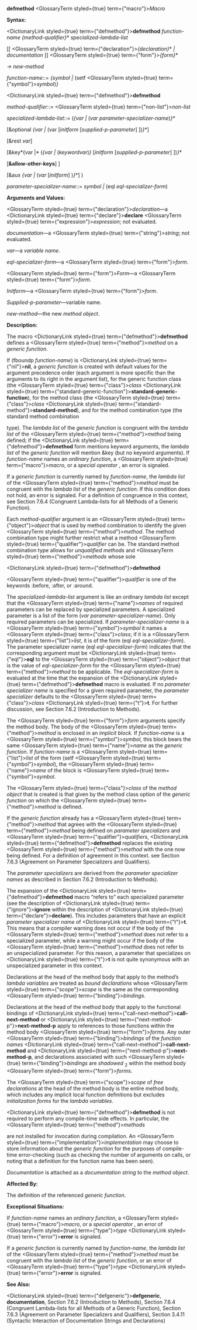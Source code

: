 **defmethod** <GlossaryTerm styled={true} term={"macro"}><i>Macro</i></GlossaryTerm> 



**Syntax:** 



<DictionaryLink styled={true} term={"defmethod"}><b>defmethod</b></DictionaryLink> *function-name \{method-qualifier\}*\* *specialized-lambda-list* 



[[ <GlossaryTerm styled={true} term={"declaration"}><i>\{declaration\}</i></GlossaryTerm>\* *| documentation* ]] <GlossaryTerm styled={true} term={"form"}><i>\{form\}</i></GlossaryTerm>\* 



*→ new-method* 



*function-name*::= *\{symbol |* (setf <GlossaryTerm styled={true} term={"symbol"}><i>symbol</i></GlossaryTerm>)*\}* 







 



 



<DictionaryLink styled={true} term={"defmethod"}><b>defmethod</b></DictionaryLink> 



*method-qualifier*::= <GlossaryTerm styled={true} term={"non-list"}><i>non-list</i></GlossaryTerm> 



*specialized-lambda-list*::= (*\{var |* (*var parameter-specializer-name*)*\}*\* 



[&amp;optional *\{var |* (var [*initform* [*supplied-p-parameter*] ])*\}*\*] 



[&amp;rest *var*] 



[&amp;key*\{var |* (*\{var |* (*keywordvar*)*\}* [*initform* [*supplied-p-parameter*] ])*\}*\* 



[**&amp;allow-other-keys**] ] 



[&amp;aux *\{var |* (*var* [*initform*] )*\}*\*] ) 



*parameter-specializer-name*::= *symbol |* (eql *eql-specializer-form*) 



**Arguments and Values:** 



<GlossaryTerm styled={true} term={"declaration"}><i>declaration</i></GlossaryTerm>—a <DictionaryLink styled={true} term={"declare"}><b>declare</b></DictionaryLink> <GlossaryTerm styled={true} term={"expression"}><i>expression</i></GlossaryTerm>; not evaluated. 



*documentation*—a <GlossaryTerm styled={true} term={"string"}><i>string</i></GlossaryTerm>; not evaluated. 



*var*—a *variable name*. 



*eql-specializer-form*—a <GlossaryTerm styled={true} term={"form"}><i>form</i></GlossaryTerm>. 



<GlossaryTerm styled={true} term={"form"}><i>Form</i></GlossaryTerm>—a <GlossaryTerm styled={true} term={"form"}><i>form</i></GlossaryTerm>. 



*Initform*—a <GlossaryTerm styled={true} term={"form"}><i>form</i></GlossaryTerm>. 



*Supplied-p-parameter*—variable name. 



*new-method*—the new *method object*. 



**Description:** 



The macro <DictionaryLink styled={true} term={"defmethod"}><b>defmethod</b></DictionaryLink> defines a <GlossaryTerm styled={true} term={"method"}><i>method</i></GlossaryTerm> on a *generic function*. 



If (fboundp *function-name*) is <DictionaryLink styled={true} term={"nil"}><b>nil</b></DictionaryLink>, a *generic function* is created with default values for the argument precedence order (each argument is more specific than the arguments to its right in the argument list), for the generic function class (the <GlossaryTerm styled={true} term={"class"}><i>class</i></GlossaryTerm> <DictionaryLink styled={true} term={"standard-generic-function"}><b>standard-generic-function</b></DictionaryLink>), for the method class (the <GlossaryTerm styled={true} term={"class"}><i>class</i></GlossaryTerm> <DictionaryLink styled={true} term={"standard-method"}><b>standard-method</b></DictionaryLink>), and for the method combination type (the standard method combination 



type). The *lambda list* of the *generic function* is congruent with the *lambda list* of the <GlossaryTerm styled={true} term={"method"}><i>method</i></GlossaryTerm> being defined; if the <DictionaryLink styled={true} term={"defmethod"}><b>defmethod</b></DictionaryLink> form mentions keyword arguments, the *lambda list* of the *generic function* will mention &amp;key (but no keyword arguments). If *function-name* names an *ordinary function*, a <GlossaryTerm styled={true} term={"macro"}><i>macro</i></GlossaryTerm>, or a *special operator* , an error is signaled. 



If a *generic function* is currently named by *function-name*, the *lambda list* of the <GlossaryTerm styled={true} term={"method"}><i>method</i></GlossaryTerm> must be congruent with the *lambda list* of the *generic function*. If this condition does not hold, an error is signaled. For a definition of congruence in this context, see Section 7.6.4 (Congruent Lambda-lists for all Methods of a Generic Function). 



Each *method-qualifier* argument is an <GlossaryTerm styled={true} term={"object"}><i>object</i></GlossaryTerm> that is used by method combination to identify the given <GlossaryTerm styled={true} term={"method"}><i>method</i></GlossaryTerm>. The method combination type might further restrict what a method <GlossaryTerm styled={true} term={"qualifier"}><i>qualifier</i></GlossaryTerm> can be. The standard method combination type allows for *unqualified methods* and <GlossaryTerm styled={true} term={"method"}><i>methods</i></GlossaryTerm> whose sole 







 



 



<DictionaryLink styled={true} term={"defmethod"}><b>defmethod</b></DictionaryLink> 



<GlossaryTerm styled={true} term={"qualifier"}><i>qualifier</i></GlossaryTerm> is one of the keywords :before, :after, or :around. 



The *specialized-lambda-list* argument is like an ordinary *lambda list* except that the <GlossaryTerm styled={true} term={"name"}><i>names</i></GlossaryTerm> of required parameters can be replaced by specialized parameters. A specialized parameter is a list of the form (*var parameter-specializer-name*). Only required parameters can be specialized. If *parameter-specializer-name* is a <GlossaryTerm styled={true} term={"symbol"}><i>symbol</i></GlossaryTerm> it names a <GlossaryTerm styled={true} term={"class"}><i>class</i></GlossaryTerm>; if it is a <GlossaryTerm styled={true} term={"list"}><i>list</i></GlossaryTerm>, it is of the form (eql *eql-specializer-form*). The parameter specializer name (eql *eql-specializer-form*) indicates that the corresponding argument must be <DictionaryLink styled={true} term={"eql"}><b>eql</b></DictionaryLink> to the <GlossaryTerm styled={true} term={"object"}><i>object</i></GlossaryTerm> that is the value of *eql-specializer-form* for the <GlossaryTerm styled={true} term={"method"}><i>method</i></GlossaryTerm> to be applicable. The *eql-specializer-form* is evaluated at the time that the expansion of the <DictionaryLink styled={true} term={"defmethod"}><b>defmethod</b></DictionaryLink> macro is evaluated. If no *parameter specializer name* is specified for a given required parameter, the *parameter specializer* defaults to the <GlossaryTerm styled={true} term={"class"}><i>class</i></GlossaryTerm> <DictionaryLink styled={true} term={"t"}><b>t</b></DictionaryLink>. For further discussion, see Section 7.6.2 (Introduction to Methods). 



The <GlossaryTerm styled={true} term={"form"}><i>form</i></GlossaryTerm> arguments specify the method body. The body of the <GlossaryTerm styled={true} term={"method"}><i>method</i></GlossaryTerm> is enclosed in an *implicit block*. If *function-name* is a <GlossaryTerm styled={true} term={"symbol"}><i>symbol</i></GlossaryTerm>, this block bears the same <GlossaryTerm styled={true} term={"name"}><i>name</i></GlossaryTerm> as the *generic function*. If *function-name* is a <GlossaryTerm styled={true} term={"list"}><i>list</i></GlossaryTerm> of the form (setf <GlossaryTerm styled={true} term={"symbol"}><i>symbol</i></GlossaryTerm>), the <GlossaryTerm styled={true} term={"name"}><i>name</i></GlossaryTerm> of the block is <GlossaryTerm styled={true} term={"symbol"}><i>symbol</i></GlossaryTerm>. 



The <GlossaryTerm styled={true} term={"class"}><i>class</i></GlossaryTerm> of the *method object* that is created is that given by the method class option of the *generic function* on which the <GlossaryTerm styled={true} term={"method"}><i>method</i></GlossaryTerm> is defined. 



If the *generic function* already has a <GlossaryTerm styled={true} term={"method"}><i>method</i></GlossaryTerm> that agrees with the <GlossaryTerm styled={true} term={"method"}><i>method</i></GlossaryTerm> being defined on *parameter specializers* and <GlossaryTerm styled={true} term={"qualifier"}><i>qualifiers</i></GlossaryTerm>, <DictionaryLink styled={true} term={"defmethod"}><b>defmethod</b></DictionaryLink> replaces the existing <GlossaryTerm styled={true} term={"method"}><i>method</i></GlossaryTerm> with the one now being defined. For a definition of agreement in this context. see Section 7.6.3 (Agreement on Parameter Specializers and Qualifiers). 



The *parameter specializers* are derived from the *parameter specializer names* as described in Section 7.6.2 (Introduction to Methods). 



The expansion of the <DictionaryLink styled={true} term={"defmethod"}><b>defmethod</b></DictionaryLink> macro “refers to” each specialized parameter (see the description of <DictionaryLink styled={true} term={"ignore"}><b>ignore</b></DictionaryLink> within the description of <DictionaryLink styled={true} term={"declare"}><b>declare</b></DictionaryLink>). This includes parameters that have an explicit *parameter specializer name* of <DictionaryLink styled={true} term={"t"}><b>t</b></DictionaryLink>. This means that a compiler warning does not occur if the body of the <GlossaryTerm styled={true} term={"method"}><i>method</i></GlossaryTerm> does not refer to a specialized parameter, while a warning might occur if the body of the <GlossaryTerm styled={true} term={"method"}><i>method</i></GlossaryTerm> does not refer to an unspecialized parameter. For this reason, a parameter that specializes on <DictionaryLink styled={true} term={"t"}><b>t</b></DictionaryLink> is not quite synonymous with an unspecialized parameter in this context. 



Declarations at the head of the method body that apply to the method’s *lambda variables* are treated as *bound declarations* whose <GlossaryTerm styled={true} term={"scope"}><i>scope</i></GlossaryTerm> is the same as the corresponding <GlossaryTerm styled={true} term={"binding"}><i>bindings</i></GlossaryTerm>. 



Declarations at the head of the method body that apply to the functional bindings of <DictionaryLink styled={true} term={"call-next-method"}><b>call-next-method</b></DictionaryLink> or <DictionaryLink styled={true} term={"next-method-p"}><b>next-method-p</b></DictionaryLink> apply to references to those functions within the method body <GlossaryTerm styled={true} term={"form"}><i>forms</i></GlossaryTerm>. Any outer <GlossaryTerm styled={true} term={"binding"}><i>bindings</i></GlossaryTerm> of the *function names* <DictionaryLink styled={true} term={"call-next-method"}><b>call-next-method</b></DictionaryLink> and <DictionaryLink styled={true} term={"next-method-p"}><b>next-method-p</b></DictionaryLink>, and declarations associated with such <GlossaryTerm styled={true} term={"binding"}><i>bindings</i></GlossaryTerm> are *shadowed* <sub>2</sub> within the method body <GlossaryTerm styled={true} term={"form"}><i>forms</i></GlossaryTerm>. 



The <GlossaryTerm styled={true} term={"scope"}><i>scope</i></GlossaryTerm> of *free declarations* at the head of the method body is the entire method body, which includes any implicit local function definitions but excludes *initialization forms* for the *lambda variables*. 



<DictionaryLink styled={true} term={"defmethod"}><b>defmethod</b></DictionaryLink> is not required to perform any compile-time side effects. In particular, the <GlossaryTerm styled={true} term={"method"}><i>methods</i></GlossaryTerm> 



 



 



are not installed for invocation during compilation. An <GlossaryTerm styled={true} term={"implementation"}><i>implementation</i></GlossaryTerm> may choose to store information about the *generic function* for the purposes of compile-time error-checking (such as checking the number of arguments on calls, or noting that a definition for the function name has been seen). 



*Documentation* is attached as a *documentation string* to the *method object*. 



**Affected By:** 



The definition of the referenced *generic function*. 



**Exceptional Situations:** 



If *function-name* names an *ordinary function*, a <GlossaryTerm styled={true} term={"macro"}><i>macro</i></GlossaryTerm>, or a *special operator* , an error of <GlossaryTerm styled={true} term={"type"}><i>type</i></GlossaryTerm> <DictionaryLink styled={true} term={"error"}><b>error</b></DictionaryLink> is signaled. 



If a *generic function* is currently named by *function-name*, the *lambda list* of the <GlossaryTerm styled={true} term={"method"}><i>method</i></GlossaryTerm> must be congruent with the *lambda list* of the *generic function*, or an error of <GlossaryTerm styled={true} term={"type"}><i>type</i></GlossaryTerm> <DictionaryLink styled={true} term={"error"}><b>error</b></DictionaryLink> is signaled. 



**See Also:** 



<DictionaryLink styled={true} term={"defgeneric"}><b>defgeneric</b></DictionaryLink>, **documentation**, Section 7.6.2 (Introduction to Methods), Section 7.6.4 (Congruent Lambda-lists for all Methods of a Generic Function), Section 7.6.3 (Agreement on Parameter Specializers and Qualifiers), Section 3.4.11 (Syntactic Interaction of Documentation Strings and Declarations) 



